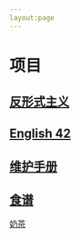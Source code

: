 ```yaml
---
layout:page
---
```

# 项目

## [反形式主义](/anti-formalism/)

## [English 42](/en42/)

## [维护手册](/fpa-docs/)


## [食谱](/recipes/)

[奶茶](/recipes/milk-tea.md)